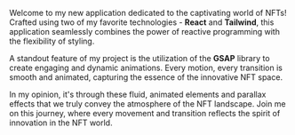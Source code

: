 Welcome to my new application dedicated to the captivating world of NFTs! Crafted using two of my favorite technologies - **React** and **Tailwind**, this application seamlessly combines the power of reactive programming with the flexibility of styling.

A standout feature of my project is the utilization of the **GSAP** library to create engaging and dynamic animations. Every motion, every transition is smooth and animated, capturing the essence of the innovative NFT space.

In my opinion, it's through these fluid, animated elements and parallax effects that we truly convey the atmosphere of the NFT landscape. Join me on this journey, where every movement and transition reflects the spirit of innovation in the NFT world.
